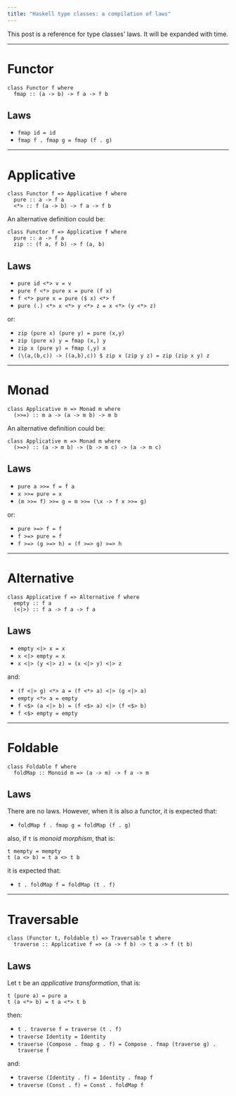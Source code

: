 ```yaml
---
title: "Haskell type classes: a compilation of laws"
---
```


This post is a reference for type classes' laws. It will be expanded with time.

---

# Functor

```
class Functor f where
  fmap :: (a -> b) -> f a -> f b
```

## Laws

- `fmap id = id`
- `fmap f . fmap g = fmap (f . g)`

---

# Applicative

```
class Functor f => Applicative f where
  pure :: a -> f a
  <*> :: f (a -> b) -> f a -> f b
```

An alternative definition could be:

```
class Functor f => Applicative f where
  pure :: a -> f a
  zip :: (f a, f b) -> f (a, b)
```

## Laws

- `pure id <*> v = v`
- `pure f <*> pure x = pure (f x)`
- `f <*> pure x = pure ($ x) <*> f`
- `pure (.) <*> x <*> y <*> z = x <*> (y <*> z)`

or:

- `zip (pure x) (pure y) = pure (x,y)`
- `zip (pure x) y = fmap (x,) y`
- `zip x (pure y) = fmap (,y) x`
- `(\(a,(b,c)) -> ((a,b),c)) $ zip x (zip y z) = zip (zip x y) z`

---

# Monad

```
class Applicative m => Monad m where
  (>>=) :: m a -> (a -> m b) -> m b
```

An alternative definition could be:
```
class Applicative m => Monad m where
  (>=>) :: (a -> m b) -> (b -> m c) -> (a -> m c)
```

## Laws

- `pure a >>= f = f a`
- `x >>= pure = x`
- `(m >>= f) >>= g = m >>= (\x -> f x >>= g)`

or:

- `pure >=> f = f`
- `f >=> pure = f`
- `f >=> (g >=> h) = (f >=> g) >=> h`

---

# Alternative

```
class Applicative f => Alternative f where
  empty :: f a
  (<|>) :: f a -> f a -> f a
```

## Laws

- `empty <|> x = x`
- `x <|> empty = x`
- `x <|> (y <|> z) = (x <|> y) <|> z`

and:

- `(f <|> g) <*> a = (f <*> a) <|> (g <|> a)`
- `empty <*> a = empty`
- `f <$> (a <|> b) = (f <$> a) <|> (f <$> b)`
- `f <$> empty = empty`

---

# Foldable

```
class Foldable f where
  foldMap :: Monoid m => (a -> m) -> f a -> m
```

## Laws

There are no laws. However, when it is also a functor, it is expected that:

- `foldMap f . fmap g = foldMap (f . g)`

also, if `t` is *monoid morphism*, that is:

```
t mempty = mempty
t (a <> b) = t a <> t b
```

it is expected that:

- `t . foldMap f = foldMap (t . f)`

---

# Traversable

```
class (Functor t, Foldable t) => Traversable t where
  traverse :: Applicative f => (a -> f b) -> t a -> f (t b)
```

## Laws

Let `t` be an *applicative transformation*, that is:

```
t (pure a) = pure a
t (a <*> b) = t a <*> t b
```

then:

- `t . traverse f = traverse (t . f)`
- `traverse Identity = Identity`
- `traverse (Compose . fmap g . f) = Compose . fmap (traverse g) . traverse f`

and:

- `traverse (Identity . f) = Identity . fmap f`
- `traverse (Const . f) = Const . foldMap f`
